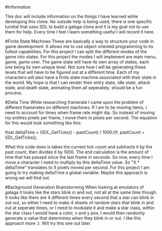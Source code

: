 #Information

This doc will include information on the things I have learned while developing this clone. No outside help is being used, there is
one specific turotial that uses SDL to build a galaga clone and it is my goal not to use them for help. Every time I feel I learn
something useful I will record it here.

#Finite State Machines
These are basically a way to structure your code in game development. It allows me to use object oriented programming to its fullest
capabilities. For this project I can split the different modes of the game into states. For this project the modes I will implement
are main menu, game, game over. The game state will have its own array of states, each one being its own unique level. Not sure how I
will be generating these levels that will have to be figured out at a different time. Each of my characters will also have a finite
state machine associated with their state in the world. My hope is that I can render their entry state, idle state, attack state, and
death state, animating them all seperately. should be a fun process.

#Delta Time
While researching framerate I came upon the problem of different framerates on different machines. If I am to be moving items, I need
to account for times when frame rate might dip. So instead of moving my entities pixels per frame, I move them in pixels per second.
The equation for this would look something like this:

float deltaTime = (SDL_GetTicks() - pastCount) / 1000.0f;
pastCount = SDL_GetTicks();

What this code does is takes the current tick count and subtracts it by the past count, then divides it by 1000. The end calculation
is the amount of time that has passed since the last frame in seconds. So now, every time I move a character I need to multiply by
this deltaTime value. So "X \* deltaTime" translates to X pixels moved per second. For this project I am going to try making deltaTime
a global variable. Maybe this approach is wrong we will find out.

#Background Generation Brainstorming
When looking at emulators of galaga it looks like the stars blink in and out, not all at the same time though. It looks like there are 4
different times every second that a star can blink in out out, so either I need to make 4 sheets of random stars that blink in and out at
seperate times, or I need to modulate it and make a star class, within the star class I would have a color, x and y pos. I would then 
randomly generate a value that determines when they blink in or out. I like this approach more :). Will try this one out later.

